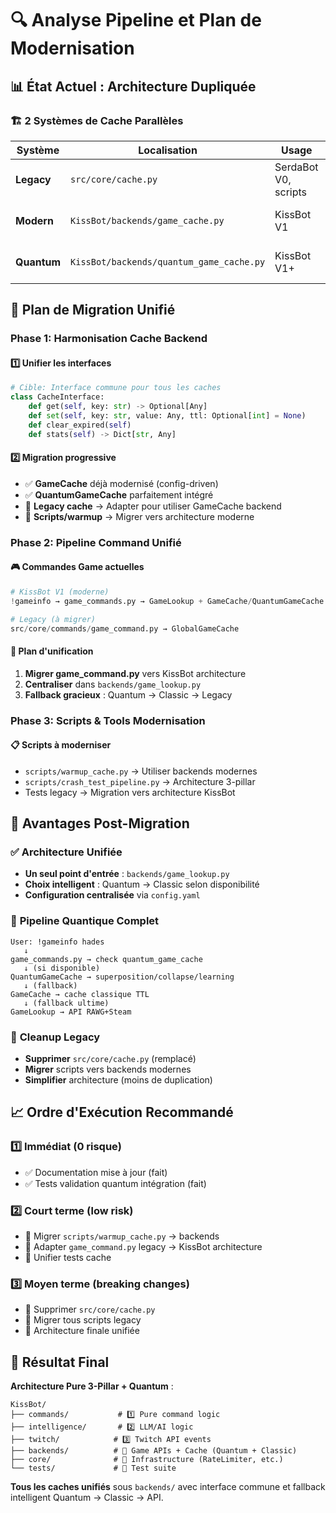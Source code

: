 # 🔍 Analyse Pipeline et Plan de Modernisation

## 📊 **État Actuel : Architecture Dupliquée**

### 🏗️ **2 Systèmes de Cache Parallèles**

| Système | Localisation | Usage | Architecture |
|---------|-------------|-------|-------------|
| **Legacy** | `src/core/cache.py` | SerdaBot V0, scripts | Singleton global |
| **Modern** | `KissBot/backends/game_cache.py` | KissBot V1 | Config-driven, instance |
| **Quantum** | `KissBot/backends/quantum_game_cache.py` | KissBot V1+ | Physics-driven learning |

## 🎯 **Plan de Migration Unifié**

### Phase 1: Harmonisation Cache Backend

#### 1️⃣ **Unifier les interfaces**
```python
# Cible: Interface commune pour tous les caches
class CacheInterface:
    def get(self, key: str) -> Optional[Any]
    def set(self, key: str, value: Any, ttl: Optional[int] = None)
    def clear_expired(self)
    def stats(self) -> Dict[str, Any]
```

#### 2️⃣ **Migration progressive**
- ✅ **GameCache** déjà modernisé (config-driven)
- ✅ **QuantumGameCache** parfaitement intégré  
- 🔄 **Legacy cache** → Adapter pour utiliser GameCache backend
- 🔄 **Scripts/warmup** → Migrer vers architecture moderne

### Phase 2: Pipeline Command Unifié

#### 🎮 **Commandes Game actuelles**
```python
# KissBot V1 (moderne)
!gameinfo → game_commands.py → GameLookup + GameCache/QuantumGameCache

# Legacy (à migrer)  
src/core/commands/game_command.py → GlobalGameCache
```

#### 🔄 **Plan d'unification**
1. **Migrer game_command.py** vers KissBot architecture
2. **Centraliser** dans `backends/game_lookup.py`
3. **Fallback gracieux** : Quantum → Classic → Legacy

### Phase 3: Scripts & Tools Modernisation

#### 📋 **Scripts à moderniser**
- `scripts/warmup_cache.py` → Utiliser backends modernes
- `scripts/crash_test_pipeline.py` → Architecture 3-pillar
- Tests legacy → Migration vers architecture KissBot

## 🚀 **Avantages Post-Migration**

### ✅ **Architecture Unifiée**
- **Un seul point d'entrée** : `backends/game_lookup.py`
- **Choix intelligent** : Quantum → Classic selon disponibilité
- **Configuration centralisée** via `config.yaml`

### 🔬 **Pipeline Quantique Complet**
```
User: !gameinfo hades
   ↓
game_commands.py → check quantum_game_cache
   ↓ (si disponible)
QuantumGameCache → superposition/collapse/learning
   ↓ (fallback)
GameCache → cache classique TTL
   ↓ (fallback ultime)  
GameLookup → API RAWG+Steam
```

### 🧹 **Cleanup Legacy**
- **Supprimer** `src/core/cache.py` (remplacé)
- **Migrer** scripts vers backends modernes
- **Simplifier** architecture (moins de duplication)

## 📈 **Ordre d'Exécution Recommandé**

### 1️⃣ **Immédiat (0 risque)**
- ✅ Documentation mise à jour (fait)
- ✅ Tests validation quantum intégration (fait)

### 2️⃣ **Court terme (low risk)**
- 🔄 Migrer `scripts/warmup_cache.py` → backends
- 🔄 Adapter `game_command.py` legacy → KissBot architecture
- 🔄 Unifier tests cache

### 3️⃣ **Moyen terme (breaking changes)**
- 🔄 Supprimer `src/core/cache.py` 
- 🔄 Migrer tous scripts legacy
- 🔄 Architecture finale unifiée

## 🎯 **Résultat Final**

**Architecture Pure 3-Pillar + Quantum** :
```
KissBot/
├── commands/           # 1️⃣ Pure command logic
├── intelligence/       # 2️⃣ LLM/AI logic  
├── twitch/            # 3️⃣ Twitch API events
├── backends/          # 🔧 Game APIs + Cache (Quantum + Classic)
├── core/              # 🔧 Infrastructure (RateLimiter, etc.)
└── tests/             # 🧪 Test suite
```

**Tous les caches unifiés** sous `backends/` avec interface commune et fallback intelligent Quantum → Classic → API.